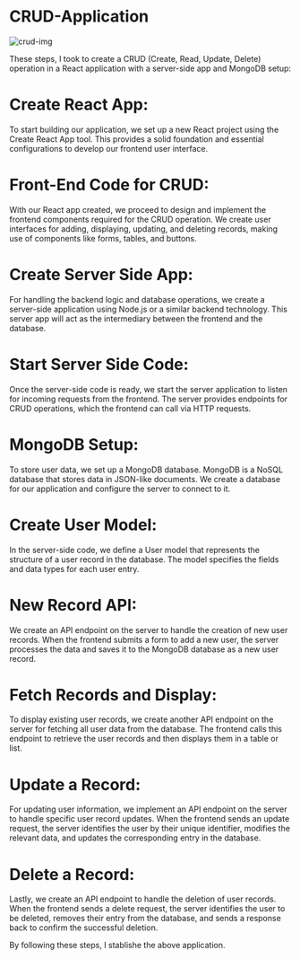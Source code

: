 # CRUD-Application

![crud-img](https://github.com/deepak14ri/CRUD-Application/assets/49471265/569a0e4b-15c5-4d03-b284-4b77b2426b2e)

These steps, I took to create a CRUD (Create, Read, Update, Delete) operation in a React application with a server-side app and MongoDB setup:

# Create React App:
To start building our application, we set up a new React project using the Create React App tool. This provides a solid foundation and essential configurations to develop our frontend user interface.

# Front-End Code for CRUD:
With our React app created, we proceed to design and implement the frontend components required for the CRUD operation. We create user interfaces for adding, displaying, updating, and deleting records, making use of components like forms, tables, and buttons.

# Create Server Side App:
For handling the backend logic and database operations, we create a server-side application using Node.js or a similar backend technology. This server app will act as the intermediary between the frontend and the database.

# Start Server Side Code:
Once the server-side code is ready, we start the server application to listen for incoming requests from the frontend. The server provides endpoints for CRUD operations, which the frontend can call via HTTP requests.

# MongoDB Setup:
To store user data, we set up a MongoDB database. MongoDB is a NoSQL database that stores data in JSON-like documents. We create a database for our application and configure the server to connect to it.

# Create User Model:
In the server-side code, we define a User model that represents the structure of a user record in the database. The model specifies the fields and data types for each user entry.

# New Record API:
We create an API endpoint on the server to handle the creation of new user records. When the frontend submits a form to add a new user, the server processes the data and saves it to the MongoDB database as a new user record.

# Fetch Records and Display:
To display existing user records, we create another API endpoint on the server for fetching all user data from the database. The frontend calls this endpoint to retrieve the user records and then displays them in a table or list.

# Update a Record:
For updating user information, we implement an API endpoint on the server to handle specific user record updates. When the frontend sends an update request, the server identifies the user by their unique identifier, modifies the relevant data, and updates the corresponding entry in the database.

# Delete a Record:
Lastly, we create an API endpoint to handle the deletion of user records. When the frontend sends a delete request, the server identifies the user to be deleted, removes their entry from the database, and sends a response back to confirm the successful deletion.

By following these steps, I stablishe the above application.
